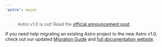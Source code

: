 ```yaml
---
'astro': major
---
```


> Astro v1.0 is out! Read the [official announcement post](https://astro.build/blog/astro-1/).

If you need help migrating an existing Astro project to the new Astro v1.0, check out our updated [Migration Guide](https://docs.astro.build/en/migrate/) and [full documentation website](https://docs.astro.build/).
